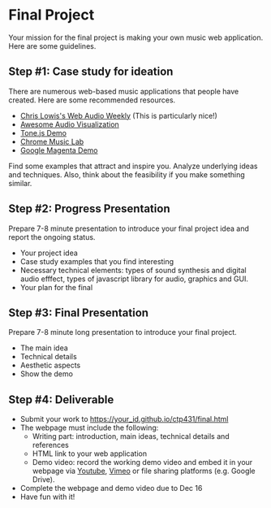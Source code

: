 # Final Project
Your mission for the final project is making your own music web application. Here are some guidelines.


## Step #1: Case study for ideation
There are numerous web-based music applications that people have created. Here are some recommended resources. 

- [Chris Lowis's Web Audio Weekly](http://www.webaudioweekly.com/) (This is particularly nice!)
- [Awesome Audio Visualization](https://github.com/willianjusten/awesome-audio-visualization)
- [Tone.js Demo](https://tonejs.github.io/demos)
- [Chrome Music Lab](https://musiclab.chromeexperiments.com/)
- [Google Magenta Demo](https://magenta.tensorflow.org/demos)


Find some examples that attract and inspire you. Analyze underlying ideas and techniques. Also, think about the feasibility if you make something similar. 


## Step #2: Progress Presentation
Prepare 7-8 minute presentation to introduce your final project idea and report the ongoing status. 

- Your project idea
- Case study examples that you find interesting
- Necessary technical elements: types of sound synthesis and digital audio efffect, types of javascript library for audio, graphics and GUI.
- Your plan for the final


## Step #3: Final Presentation
Prepare 7-8 minute long presentation to introduce your final project. 

- The main idea
- Technical details
- Aesthetic aspects
- Show the demo


## Step #4: Deliverable
- Submit your work to https://your_id.github.io/ctp431/final.html
- The webpage must include the following:
	- Writing part: introduction, main ideas, technical details and references 
	- HTML link to your web application
	- Demo video: record the working demo video and embed it in your webpage via [Youtube](https://youtube.com), [Vimeo](https://vimeo.com/) or file sharing platforms (e.g. Google Drive).   
- Complete the webpage and demo video due to Dec 16
- Have fun with it!


